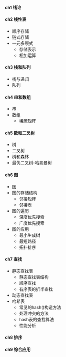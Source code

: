 #### **ch1 绪论**
#### **ch2 线性表**
* 顺序存储
* 链式存储
* 一元多项式
	* 存储表示
	* 相加运算

#### **ch3 栈和队列**
* 栈与递归
* 队列

#### **ch4 串和数组**
* 串
* 数组
	* 稀疏矩阵

#### **ch5 数和二叉树**
* 树
* 二叉树
* 树和森林
* 最优二叉树-哈弗曼树

#### **ch6 图**
* 图
* 图的存储结构
	* 邻接矩阵
    * 邻接表
* 图的遍历
	* 深度优先搜索
    * 广度优先搜索
* 图的应用
	* 最小生成树
    * 最短路径
    * 拓扑排序

#### **ch7 查找**
* 静态查找表
	* 静态查找表结构
    * 顺序查找
    * 有序表的折半查找
* 动态查找表
* 哈希表
	* 常见的hash()构造方法
    * 处理冲突的方法
    * hash表的查找算法
    * 性能分析

#### **ch8 排序**
#### **ch9 综合应用**
